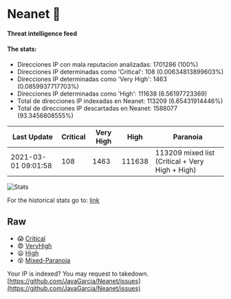 # Neanet :hocho:
#### Threat intelligence feed
#### The stats:

- Direcciones IP con mala reputacion analizadas: 1701286 (100%)
- Direcciones IP determinadas como 'Critical':  108 (0.00634813899603%)
- Direcciones IP determinadas como 'Very High':  1463 (0.0859937717703%)
- Direcciones IP determinadas como 'High':  111638 (6.56197723369)
- Total de direcciones IP indexadas en Neanet:  113209 (6.65431914446%)
- Total de direcciones IP descartadas en Neanet:  1588077 (93.3456808555%)

| Last Update | Critical | Very High | High | Paranoia |
| --- | --- | --- | --- | --- |
| 2021-03-01 09:01:58 | 108 | 1463 | 111638 | 113209 mixed list (Critical + Very High + High)|

![Stats](https://docs.google.com/spreadsheets/d/e/2PACX-1vSnaNMIXVabIpDJjufMlzH7poXnshF3mgd8Is1g9ytUEzVsP5my4Trn8f-xkoLLQ38xpL3HtmUexLo6/pubchart?oid=501124687&format=image)

For the historical stats go to: [link](/stats.csv)
## Raw
- :scream: [Critical](https://raw.githubusercontent.com/JavaGarcia/Neanet/master/blacklists/neanet_critical.txt)
- :fearful: [VeryHigh](https://raw.githubusercontent.com/JavaGarcia/Neanet/master/blacklists/neanet_veryHigh.txtt)
- :frowning: [High](https://raw.githubusercontent.com/JavaGarcia/Neanet/master/blacklists/neanet_high.txt)
- :dizzy_face: [Mixed-Paranoia](https://raw.githubusercontent.com/JavaGarcia/Neanet/master/blacklists/neanet_all.txt)


Your IP is indexed? You may request to takedown. [https://github.com/JavaGarcia/Neanet/issues](https://github.com/JavaGarcia/Neanet/issues)
































































































































































































































































































































































































































































































































































































































































































































































































































































































































































































































































































































































































































































































































































































































































































































































































































































































































































































































































































































































































































































































































































































































































































































































































































































































































































































































































































































































































































































































































































































































































































































































































































































































































































































































































































































































































































































































































































































































































































































































































































































































































































































































































































































































































































































































































































































































































































































